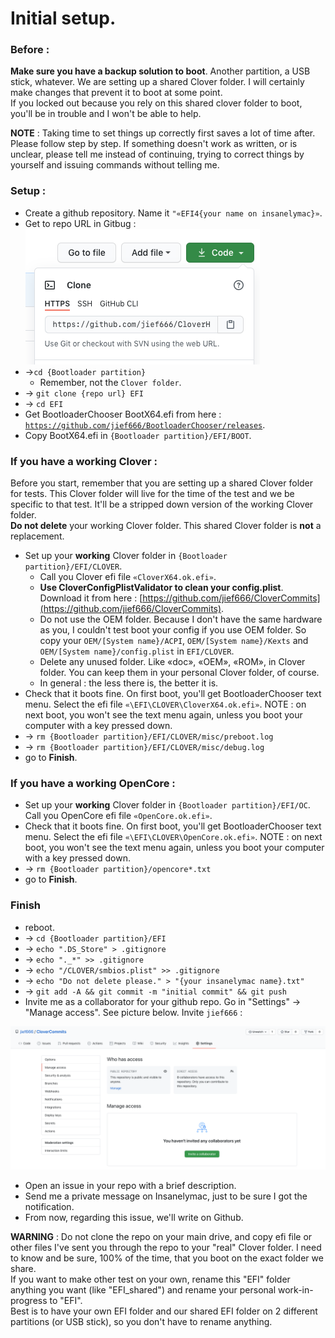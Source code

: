 # Initial setup.

### Before :

**Make sure you have a backup solution to boot**. Another partition, a USB stick, whatever. We are setting up a shared Clover folder. I will certainly make changes that prevent it to boot at some point.  
If you locked out because you rely on this shared clover folder to boot, you'll be in trouble and I won't be able to help.

**NOTE** : Taking time to set things up correctly first saves a lot of time after. Please follow step by step. If something doesn't work as written, or is unclear, please tell me instead of continuing, trying to correct things by yourself and issuing commands without telling me.

### Setup :

* Create a github repository. Name it `"«EFI4{your name on insanelymac}»`.
* Get to repo URL in Gitbug : ![](../.gitbook/assets/screenshot-2020-10-22-at-10.12.42%20%281%29.png) 
* -&gt;`cd {Bootloader partition}`
  * Remember, not the `Clover folder`.
* -&gt; `git clone {repo url} EFI`
* -&gt; `cd EFI`
* Get BootloaderChooser BootX64.efi from here : [`https://github.com/jief666/BootloaderChooser/releases`](https://github.com/jief666/BootloaderChooser/releases).
* Copy BootX64.efi in `{Bootloader partition}/EFI/BOOT`.

### If you have a working Clover :

Before you start, remember that you are setting up a shared Clover folder for tests. This Clover folder will live for the time of the test and we be specific to that test. It'll be a stripped down version of the working Clover folder.  
**Do not delete** your working Clover folder. This shared Clover folder is **not** a replacement.

* Set up your **working** Clover folder in `{Bootloader partition}/EFI/CLOVER`.
  * Call you Clover efi file `«CloverX64.ok.efi»`.
  * **Use CloverConfigPlistValidator to clean your config.plist**. Download it from here : [https://github.com/jief666/CloverCommits](https://github.com/jief666/CloverCommits).
  * Do not use the OEM folder. Because I don't have the same hardware as you, I couldn't test boot your config if you use OEM folder. So copy your `OEM/[System name}/ACPI`, `OEM/[System name}/Kexts` and `OEM/[System name}/config.plist` in `EFI/CLOVER`. 
  * Delete any unused folder. Like «doc», «OEM», «ROM», in Clover folder. You can keep them in your personal Clover folder, of course.
  * In general : the less there is, the better it is.
* Check that it boots fine. On first boot, you'll get BootloaderChooser text menu. Select the efi file `«\EFI\CLOVER\CloverX64.ok.efi»`. NOTE : on next boot, you won't see the text menu again, unless you boot your computer with a key pressed down.
* -&gt; `rm {Bootloader partition}/EFI/CLOVER/misc/preboot.log`
* -&gt; `rm {Bootloader partition}/EFI/CLOVER/misc/debug.log`
* go to **Finish**.

### If you have a working OpenCore :

* Set up your **working** Clover folder in `{Bootloader partition}/EFI/OC`. Call you OpenCore efi file `«OpenCore.ok.efi»`.
* Check that it boots fine. On first boot, you'll get BootloaderChooser text menu. Select the efi file `«\EFI\CLOVER\OpenCore.ok.efi»`. NOTE : on next boot, you won't see the text menu again, unless you boot your computer with a key pressed down.
* -&gt; `rm {Bootloader partition}/opencore*.txt`
* go to **Finish**.

### Finish

* reboot.
* -&gt; `cd {Bootloader partition}/EFI`
* -&gt; `echo ".DS_Store" > .gitignore`
* -&gt; `echo "._*" >> .gitignore`
* -&gt; `echo "/CLOVER/smbios.plist" >> .gitignore`
* -&gt; `echo "Do not delete please." > "{your insanelymac name}.txt"`
* -&gt; `git add -A && git commit -m "initial commit" && git push`
* Invite me as a collaborator for your github repo. Go in "Settings" -&gt; "Manage access". See picture below. Invite `jief666` : 

![](../.gitbook/assets/screenshot-2020-10-22-at-10.34.44.png)

* Open an issue in your repo with a brief description.
* Send me a private message on Insanelymac, just to be sure I got the notification.
* From now, regarding this issue, we'll write on Github.



**WARNING** : Do not clone the repo on your main drive, and copy efi file or other files I've sent you through the repo to your "real" Clover folder. I need to know and be sure, 100% of the time, that you boot on the exact folder we share.  
If you want to make other test on your own, rename this "EFI" folder anything you want \(like "EFI\_shared"\) and rename your personal work-in-progress to "EFI".  
Best is to have your own EFI folder and our shared EFI folder on 2 different partitions \(or USB stick\), so you don't have to rename anything.




